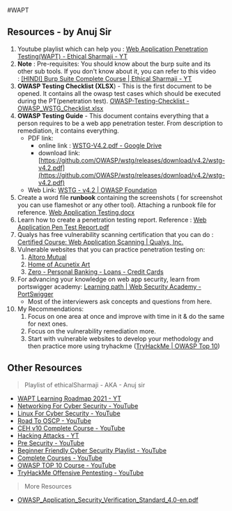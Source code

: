 #WAPT
## Resources - by Anuj Sir

1) Youtube playlist which can help you : [Web Application Penetration Testing(WAPT) - Ethical Sharmaji - YT](https://www.youtube.com/playlist?list=PLHOJoqBk02jQWQ7UMwRkAoznEzRtKI1zk&ab_channel=EthicalSharmaji)
2) **Note** : Pre-requisites: You should know about the burp suite and its other sub tools. If you don't know about it, you can refer to this video : [[HINDI] Burp Suite Complete Course | Ethical Sharmaji - YT](https://www.youtube.com/watch?v=mK3Hr6ktgNg&ab_channel=EthicalSharmaji)
3) **OWASP Testing Checklist (XLSX**) - This is the first document to be opened. It contains all the owasp test cases which should be executed during the PT(penetration test). [OWASP-Testing-Checklist - OWASP_WSTG_Checklist.xlsx](https://github.com/tanprathan/OWASP-Testing-Checklist/blob/master/OWASP_WSTG_Checklist.xlsx)
4) **OWASP Testing Guide** - This document contains everything that a person requires to be a web app penetration tester. From description to remediation, it contains everything.
	  - PDF link: 
		  - online link : [WSTG-V4.2.pdf - Google Drive](https://drive.google.com/file/d/1SVyqXRRcMztLAvT97Yu45BhBtWYug6uV/view)
		  - download link: [https://github.com/OWASP/wstg/releases/download/v4.2/wstg-v4.2.pdf](https://github.com/OWASP/wstg/releases/download/v4.2/wstg-v4.2.pdf)
	  - Web Link: [WSTG - v4.2 | OWASP Foundation](https://owasp.org/www-project-web-security-testing-guide/v42/)
5) Create a word file **runbook** containing the screenshots ( for screenshot you can use flameshot or any other tool). Attaching a runbook file for reference. [Web Application Testing.docx](https://drive.google.com/file/d/1G82eWAAOY_HxqF5_gwXsIj0gBMxmKJhQ/view)
 6) Learn how to create a penetration testing report. Reference : [Web Application Pen Test Report.pdf](https://ninadmathpati.com/Web%20Application%20Pen%20Test%20Report.pdf)
 7) Qualys has free vulnerability scanning certification that you can do : [Certified Course: Web Application Scanning | Qualys, Inc.](https://www.qualys.com/training/course/web-application-scanning/)
 8) Vulnerable websites that you can practice penetration testing on:
	 1) [Altoro Mutual](https://demo.testfire.net)
	 2) [Home of Acunetix Art](http://testphp.vulnweb.com/)
	 3) [Zero - Personal Banking - Loans - Credit Cards](http://zero.webappsecurity.com/)
9) For advancing your knowledge on web app security, learn from portswigger academy: [Learning path | Web Security Academy - PortSwigger](https://portswigger.net/web-security/learning-path)
	- Most of the interviewers ask concepts and questions from here.
10) My Recommendations:
	1) Focus on one area at once and improve with time in it & do the same for next ones.
	2) Focus on the vulnerability remediation more.
	3) Start with vulnerable websites to develop your methodology and then practice more using tryhackme ([TryHackMe | OWASP Top 10](https://tryhackme.com/room/owasptop10))

## Other Resources

> Playlist of ethicalSharmaji - AKA - Anuj sir

- [WAPT Learning Roadmap 2021 - YT](https://www.youtube.com/watch?v=RSyMIy2-iUc&ab_channel=EthicalSharmaji)
- [Networking For Cyber Security - YouTube](https://www.youtube.com/playlist?list=PLHOJoqBk02jR2iH1EO2KB4-8kwcagCR0i)
- [Linux For Cyber Security - YouTube](https://www.youtube.com/playlist?list=PLHOJoqBk02jRzPHNwBQ4wZhz6EfyCewxH)
- [Road To OSCP - YouTube](https://www.youtube.com/playlist?list=PLHOJoqBk02jSTNk3DmLF6pVP16kZy1gTh)
- [CEH v10 Complete Course - YouTube](https://www.youtube.com/playlist?list=PLHOJoqBk02jRzXwDRikiu13oeFAkjjzAG&ab_channel=EthicalSharmaji)
- [Hacking Attacks - YT](https://www.youtube.com/playlist?list=PLHOJoqBk02jTEZarSGNGNxWBGXeBQLd8r)
- [Pre Security - YouTube](https://www.youtube.com/playlist?list=PLHOJoqBk02jTM7E-QmAjvjJpFiXYecrVL)
- [Beginner Friendly Cyber Security Playlist - YouTube](https://www.youtube.com/playlist?list=PLHOJoqBk02jRd23PwF1kaAxYZIST-K73D&ab_channel=EthicalSharmaji)
- [Complete Courses - YouTube](https://www.youtube.com/playlist?list=PLHOJoqBk02jTj_3C2VQtkGeBJvnh2w-RL)
- [OWASP TOP 10 Course - YouTube](https://www.youtube.com/playlist?list=PLHOJoqBk02jTGXTPQJzSG8W5QxbojC2Ai)
- [TryHackMe Offensive Pentesting - YouTube](https://www.youtube.com/playlist?list=PLHOJoqBk02jSLrERbPtCLI94VcRCJ9meQ)

> More Resources

- [OWASP\_Application\_Security\_Verification\_Standard\_4.0-en.pdf](https://owasp.org/www-pdf-archive/OWASP_Application_Security_Verification_Standard_4.0-en.pdf)
